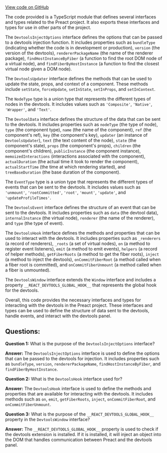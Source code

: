 [View code on GitHub](https://github.com/preactjs/preact/debug/src/internal.d.ts)

The code provided is a TypeScript module that defines several interfaces and types related to the Preact project. It also exports these interfaces and types for use in other parts of the project.

The `DevtoolsInjectOptions` interface defines the options that can be passed to a devtools injection function. It includes properties such as `bundleType` (indicating whether the code is in development or production), `version` (the version of the devtools), `rendererPackageName` (the name of the renderer package), `findHostInstanceByFiber` (a function to find the root DOM node of a virtual node), and `findFiberByHostInstance` (a function to find the closest virtual node given a DOM node).

The `DevtoolsUpdater` interface defines the methods that can be used to update the state, props, and context of a component. These methods include `setState`, `forceUpdate`, `setInState`, `setInProps`, and `setInContext`.

The `NodeType` type is a union type that represents the different types of nodes in the devtools. It includes values such as `'Composite'`, `'Native'`, `'Wrapper'`, and `'Text'`.

The `DevtoolData` interface defines the structure of the data that can be sent to the devtools. It includes properties such as `nodeType` (the type of node), `type` (the component type), `name` (the name of the component), `ref` (the component's ref), `key` (the component's key), `updater` (an instance of `DevtoolsUpdater`), `text` (the text content of the node), `state` (the component's state), `props` (the component's props), `children` (the component's children), `publicInstance` (the component instance), `memoizedInteractions` (interactions associated with the component), `actualDuration` (the actual time it took to render the component), `actualStartTime` (the time at which rendering started), and `treeBaseDuration` (the base duration of the component).

The `EventType` type is a union type that represents the different types of events that can be sent to the devtools. It includes values such as `'unmount'`, `'rootCommitted'`, `'root'`, `'mount'`, `'update'`, and `'updateProfileTimes'`.

The `DevtoolsEvent` interface defines the structure of an event that can be sent to the devtools. It includes properties such as `data` (the devtool data), `internalInstance` (the virtual node), `renderer` (the name of the renderer), and `type` (the type of event).

The `DevtoolsHook` interface defines the methods and properties that can be used to interact with the devtools. It includes properties such as `_renderers` (a record of renderers), `_roots` (a set of virtual nodes), `on` (a method to register event listeners), `emit` (a method to emit events), `helpers` (a record of helper methods), `getFiberRoots` (a method to get the fiber roots), `inject` (a method to inject the devtools), `onCommitFiberRoot` (a method called when a fiber root is committed), and `onCommitFiberUnmount` (a method called when a fiber is unmounted).

The `DevtoolsWindow` interface extends the `Window` interface and includes a property `__REACT_DEVTOOLS_GLOBAL_HOOK__` that represents the global hook for the devtools.

Overall, this code provides the necessary interfaces and types for interacting with the devtools in the Preact project. These interfaces and types can be used to define the structure of data sent to the devtools, handle events, and interact with the devtools panel.
## Questions: 
 **Question 1:** What is the purpose of the `DevtoolsInjectOptions` interface?

**Answer:** The `DevtoolsInjectOptions` interface is used to define the options that can be passed to the devtools for injection. It includes properties such as `bundleType`, `version`, `rendererPackageName`, `findHostInstanceByFiber`, and `findFiberByHostInstance`.

**Question 2:** What is the `DevtoolsHook` interface used for?

**Answer:** The `DevtoolsHook` interface is used to define the methods and properties that are available for interacting with the devtools. It includes methods such as `on`, `emit`, `getFiberRoots`, `inject`, `onCommitFiberRoot`, and `onCommitFiberUnmount`.

**Question 3:** What is the purpose of the `__REACT_DEVTOOLS_GLOBAL_HOOK__` property in the `DevtoolsWindow` interface?

**Answer:** The `__REACT_DEVTOOLS_GLOBAL_HOOK__` property is used to check if the devtools extension is installed. If it is installed, it will inject an object into the DOM that handles communication between Preact and the devtools panel.